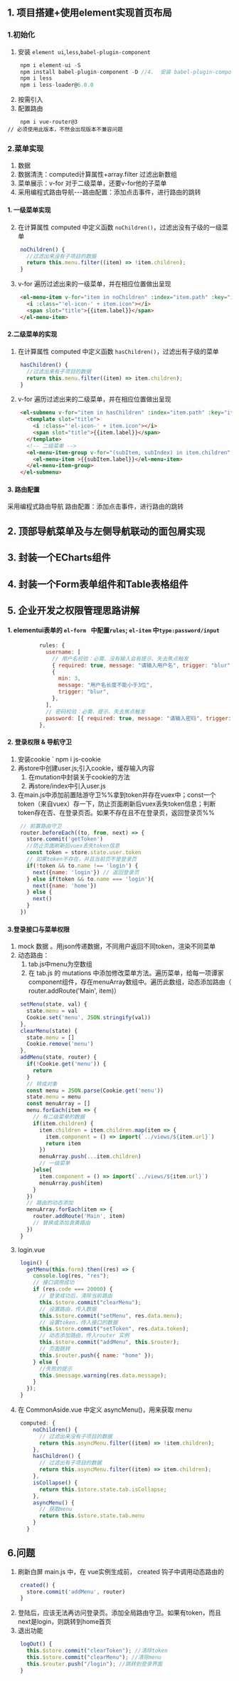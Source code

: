 ## 1. 项目搭建+使用element实现首页布局
### 1.初始化
1. 安装 `element ui`,`less`,`babel-plugin-component`
```js
	npm i element-ui -S
	npm install babel-plugin-component -D //4.  安装 babel-plugin-component 插件，已达到减小项目体积的目的。D 开发依赖
	npm i less
	npm i less-loader@6.0.0
```

2. 按需引入
3. 配置路由
```JS
	npm i vue-router@3
// 必须使用此版本，不然会出现版本不兼容问题
```
### 2.菜单实现
1. 数据
2. 数据清洗：computed计算属性+array.filter 过滤出新数组
3. 菜单展示：v-for 对于二级菜单，还要v-for他的子菜单
4. 采用编程式路由导航---路由配置：添加点击事件，进行路由的跳转
#### 1. 一级菜单实现
 2. 在计算属性 computed 中定义函数 `noChildren()`，过滤出没有子级的一级菜单
```js
	noChildren() {
	  //过滤出来没有子项目的数据
      return this.menu.filter((item) => !item.children);
    }

```
3.  v-for 遍历过滤出来的一级菜单，并在相应位置做出呈现
```html
	<el-menu-item v-for="item in noChildren" :index="item.path" :key="item.path">
      <i :class="'el-icon-' + item.icon"></i>
      <span slot="title">{{item.label}}</span>
    </el-menu-item>

```
#### 2.二级菜单的实现
1.  在计算属性 computed 中定义函数 `hasChildren()`，过滤出有子级的菜单
```js
	hasChildren() {
	  //过滤出来有子项目的数据
      return this.menu.filter((item) => item.children);
    }

```
2.  v-for 遍历过滤出来的二级菜单，并在相应位置做出呈现
```html
	<el-submenu v-for="item in hasChildren" :index="item.path" :key="item.path">
      <template slot="title">
        <i :class="'el-icon-' + item.icon"></i>
        <span slot="title">{{item.label}}</span>
      </template>
      <!-- 二级菜单 -->
      <el-menu-item-group v-for="(subItem, subIndex) in item.children" :index="subIndex" :key="subItem.path">
        <el-menu-item >{{subItem.label}}</el-menu-item>
      </el-menu-item-group>
    </el-submenu>

```
#### 3. 路由配置 
采用编程式路由导航
路由配置：添加点击事件，进行路由的跳转
## 2. 顶部导航菜单及与左侧导航联动的面包屑实现

## 3. 封装一个ECharts组件

## 4. 封装一个Form表单组件和Table表格组件

## 5. 企业开发之权限管理思路讲解
#### 1. elementui表单的 `el-form ` 中配置`rules`; `el-item` 中`type:password/input `
```js
	      rules: {
	        username: [
	          // 用户名校验：必需、没有输入会有提示、失去焦点触发
	          { required: true, message: "请输入用户名", trigger: "blur" },
	          {
	            min: 3,
	            message: "用户名长度不能小于3位",
	            trigger: "blur",
	          },
	        ],
	        // 密码校验：必需、提示、失去焦点触发
	        password: [{ required: true, message: "请输入密码", trigger: "blur" }],
	      },
```

#### 2. 登录权限 & 导航守卫
1. 安装cookie `	npm i js-cookie
2. 再store中创建user.js;引入cookie，缓存输入内容
	1. 在mutation中封装关于cookie的方法
	2. 再store/index中引入user.js
3. 在main.js中添加前置陆游守卫%%拿到token并存在vuex中；const一个token（来自vuex）存一下，防止页面刷新后vuex丢失token信息；判断token存在否、在登录页否。如果不存在且不在登录页，返回登录页%%
```js
	// 前置路由守卫
	router.beforeEach((to, from, next) => {
	  store.commit('getToken') 
	  //防止页面刷新后vuex丢失token信息
	  const token = store.state.user.token
	  // 如果token不存在，并且当前页不是登录页
	  if(!token && to.name !== 'login') {
	    next({name: 'login'}) // 返回登录页
	  } else if(token && to.name === 'login'){
	    next({name: 'home'})
	  } else {
	    next()
	  }
	})

```

#### 3.登录接口与菜单权限
1. mock 数据 。用json传递数据，不同用户返回不同token，渲染不同菜单
2. 动态路由：
	1. tab.js中menu为空数组
	2. 在 tab.js 的 mutations 中添加修改菜单方法。遍历菜单，给每一项谭家component组件，存在menuArray数组中。遍历此数组，动态添加路由（ router.addRoute('Main', item)）
```js
	setMenu(state, val) {
      state.menu = val
      Cookie.set('menu', JSON.stringify(val))
    },
    clearMenu(state) {
      state.menu = []
      Cookie.remove('menu')
    },
    addMenu(state, router) {
      if(!Cookie.get('menu')) {
        return 
      }
      // 转成对象
      const menu = JSON.parse(Cookie.get('menu'))
      state.menu = menu
      const menuArray = []
      menu.forEach(item => {
        // 有二级菜单的数据
        if(item.children) {
          item.children = item.children.map(item => {
            item.component = () => import(`../views/${item.url}`)
            return item
          })
          menuArray.push(...item.children)
          // 一级菜单
        }else{
          item.component = () => import(`../views/${item.url}`)
          menuArray.push(item)
        }
      })
      // 路由的动态添加
      menuArray.forEach(item => {
        router.addRoute('Main', item)
        // 替换或添加袁勇路由
      })
    }

```

3. login.vue
```js
	login() {
      getMenu(this.form).then((res) => {
        console.log(res, "res");
        // 接口调用成功
        if (res.code === 20000) {
          // 登录成功后，清除当前路由
          this.$store.commit("clearMenu");
          // 设置路由，传入数据
          this.$store.commit("setMenu", res.data.menu);
          // 设置token，传入接口的数据
          this.$store.commit("setToken", res.data.token);
          // 动态添加路由，传入router 实例
          this.$store.commit("addMenu", this.$router); 
          // 页面跳转
          this.$router.push({ name: "home" });
        } else {
          //失败的提示
          this.$message.warning(res.data.message);
        }
      });
    }

```

4.  在 CommonAside.vue 中定义 asyncMenu()，用来获取 menu
```js
	computed: {
	    noChildren() {
	      // 过滤出来没有子项目的数据
	      return this.asyncMenu.filter((item) => !item.children);
	    },
	    hasChildren() {
	      // 过滤出有子项目的数据
	      return this.asyncMenu.filter((item) => item.children);
	    },
	    isCollapse() {
	      return this.$store.state.tab.isCollapse;
	    },
	    asyncMenu() {
	      // 获取menu
	      return this.$store.state.tab.menu
	    }
	  }

```


## 6.问题
1. 刷新白屏
	main.js 中，在 vue实例生成前， created 钩子中调用动态路由的
```js
	created() {
      store.commit('addMenu', router)
    }

```

2. 登陆后，应该无法再访问登录页。添加全局路由守卫。如果有token，而且next是login，则跳转到home首页
3. 退出功能
```js
	logOut() {
      this.$store.commit("clearToken"); //清除token
      this.$store.commit("clearMenu"); //清除menu
      this.$router.push("/login"); //跳转到登录界面
    }

```